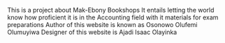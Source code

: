 This is a project about Mak-Ebony Bookshops
It entails letting the world know how proficient it is in the Accounting field with it materials for exam preparations
Author of this website is known as Osonowo Olufemi Olumuyiwa
Designer of this website is Ajadi Isaac Olayinka